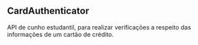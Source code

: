 ## CardAuthenticator

API de cunho estudantil, para realizar verificações a respeito das informações de um cartão de crédito. 